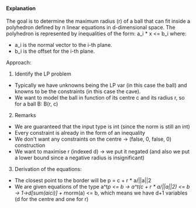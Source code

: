 #### Explanation
The goal is to determine the maximum radius (r) of a ball that can fit inside a polyhedron defined by n linear equations in d-dimensional space.
The polyhedron is represented by inequalities of the form: a_i * x <= b_i
where:
- a_i is the normal vector to the i-th plane.
- b_i is the offset for the i-th plane.

Approach:
1. Identify the LP problem
- Typically we have unknowns being the LP var (in this case the ball) and knowns to be the constraints (in this case the cave).
- We want to model the ball in function of its centre c and its radius r, so for a ball B: B(r, c)
2. Remarks
- We are guaranteed that the input type is int (since the norm is still an int)
- Every constraint is already in the form of an inequality 
- We don't want any constraints on the centre -> (false, 0, false, 0) construction
- We want to maximise r (indexed d) -> we put it negated (and also we put a lower bound since a negative radius is insignificant)
3. Derivation of the equations:
- The closest point to the border will be p = c + r * a/||a||2
- We are given equations of the type a^t*p <= b -> a^t(c + r * a/||a||2) <= b -> 1->d[sum(aici)] + r*norm(a) <= b, which means we have d+1 variables (d for the centre and one for r)